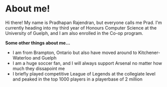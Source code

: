 # About me!

Hi there! My name is Pradhapan Rajendran, but everyone calls me Prad. I'm currently heading into my third year of Honours Computer Science 
at the University of Guelph, and I am also enrolled in the Co-op program.

<strong>Some other things about me...</strong>
<ul>
  <li>I am from Brampton, Ontario but also have moved around to Kitchener-Waterloo and Guelph</li>
  <li>I am a huge soccer fan, and I will always support Arsenal no matter how much they dissapoint me</li>
  <li>I briefly played competitive League of Legends at the collegiate level and peaked in the top 1000 players in a playerbase of 2 million</li>
</ul>



<!---
pradhapanr/pradhapanr is a ✨ special ✨ repository because its `README.md` (this file) appears on your GitHub profile.
You can click the Preview link to take a look at your changes.
--->
